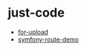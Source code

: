 # just-code

* [for-upload](https://github.com/heropoo/just-code/tree/master/for-upload)
* [symfony-route-demo](https://github.com/heropoo/just-code/tree/master/symfony-route-demo)
